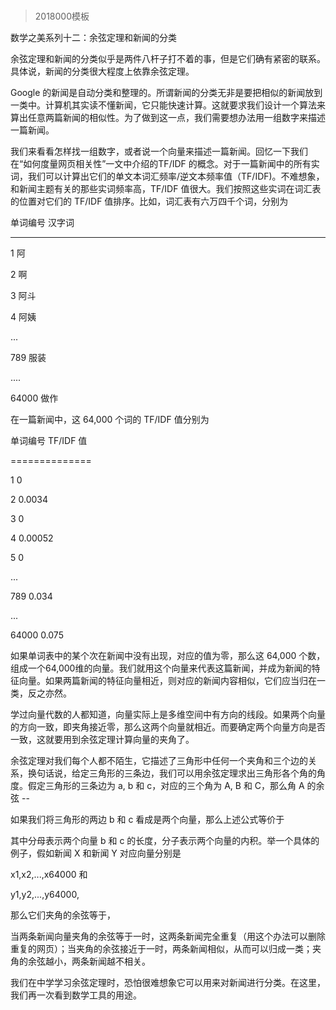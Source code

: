 # 
> 2018000模板



数学之美系列十二：余弦定理和新闻的分类

余弦定理和新闻的分类似乎是两件八杆子打不着的事，但是它们确有紧密的联系。具体说，新闻的分类很大程度上依靠余弦定理。



Google 的新闻是自动分类和整理的。所谓新闻的分类无非是要把相似的新闻放到一类中。计算机其实读不懂新闻，它只能快速计算。这就要求我们设计一个算法来算出任意两篇新闻的相似性。为了做到这一点，我们需要想办法用一组数字来描述一篇新闻。



我们来看看怎样找一组数字，或者说一个向量来描述一篇新闻。回忆一下我们在“如何度量网页相关性”一文中介绍的TF/IDF 的概念。对于一篇新闻中的所有实词，我们可以计算出它们的单文本词汇频率/逆文本频率值（TF/IDF)。不难想象，和新闻主题有关的那些实词频率高，TF/IDF 值很大。我们按照这些实词在词汇表的位置对它们的 TF/IDF 值排序。比如，词汇表有六万四千个词，分别为



单词编号 汉字词

------------------

1 阿

2 啊

3 阿斗

4 阿姨

...

789 服装

....

64000 做作



在一篇新闻中，这 64,000 个词的 TF/IDF 值分别为



单词编号 TF/IDF 值

==============

1 0

2 0.0034

3 0

4 0.00052

5 0

...

789 0.034

...

64000 0.075





如果单词表中的某个次在新闻中没有出现，对应的值为零，那么这 64,000 个数，组成一个64,000维的向量。我们就用这个向量来代表这篇新闻，并成为新闻的特征向量。如果两篇新闻的特征向量相近，则对应的新闻内容相似，它们应当归在一类，反之亦然。



学过向量代数的人都知道，向量实际上是多维空间中有方向的线段。如果两个向量的方向一致，即夹角接近零，那么这两个向量就相近。而要确定两个向量方向是否一致，这就要用到余弦定理计算向量的夹角了。



余弦定理对我们每个人都不陌生，它描述了三角形中任何一个夹角和三个边的关系，换句话说，给定三角形的三条边，我们可以用余弦定理求出三角形各个角的角度。假定三角形的三条边为 a, b 和 c，对应的三个角为 A, B 和 C，那么角 A 的余弦 --





如果我们将三角形的两边 b 和 c 看成是两个向量，那么上述公式等价于





其中分母表示两个向量 b 和 c 的长度，分子表示两个向量的内积。举一个具体的例子，假如新闻 X 和新闻 Y 对应向量分别是

x1,x2,...,x64000 和

y1,y2,...,y64000,

那么它们夹角的余弦等于，





当两条新闻向量夹角的余弦等于一时，这两条新闻完全重复（用这个办法可以删除重复的网页）；当夹角的余弦接近于一时，两条新闻相似，从而可以归成一类；夹角的余弦越小，两条新闻越不相关。





我们在中学学习余弦定理时，恐怕很难想象它可以用来对新闻进行分类。在这里，我们再一次看到数学工具的用途。

